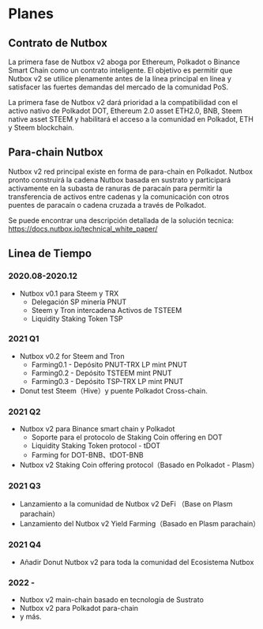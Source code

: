# Planes

## Contrato de Nutbox

La primera fase de Nutbox v2 aboga por Ethereum, Polkadot o Binance Smart Chain como un contrato inteligente. El objetivo es permitir que Nutbox v2 se utilice plenamente antes de la línea principal en línea y satisfacer las fuertes demandas del mercado de la comunidad PoS.

La primera fase de Nutbox v2 dará prioridad a la compatibilidad con el activo nativo de Polkadot DOT, Ethereum 2.0 asset ETH2.0, BNB, Steem native asset STEEM y habilitará el acceso a la comunidad en Polkadot, ETH y Steem blockchain.

## Para-chain Nutbox

Nutbox v2 red principal existe en forma de para-chain en Polkadot. Nutbox pronto construirá la cadena Nutbox basada en sustrato y participará activamente en la subasta de ranuras de paracaín para permitir la transferencia de activos entre cadenas y la comunicación con otros puentes de paracaín o cadena cruzada a través de Polkadot.

Se puede encontrar una descripción detallada de la solución tecnica: <https://docs.nutbox.io/technical_white_paper/>

## Linea de Tiempo

### 2020.08-2020.12

* Nutbox v0.1 para Steem y TRX
    * Delegación SP minería PNUT
    * Steem y Tron intercadena Activos de TSTEEM
    * Liquidity Staking Token TSP

### 2021 Q1

* Nutbox v0.2 for Steem and Tron
    * Farming0.1 - Depósito PNUT-TRX LP mint PNUT
    * Farming0.2 - Depósito TSTEEM mint PNUT
    * Farming0.3 - Depósito TSP-TRX LP mint PNUT
* Donut test Steem（Hive）y puente Polkadot Cross-chain.

### 2021 Q2

* Nutbox v2 para Binance smart chain y Polkadot
    * Soporte para el protocolo de Staking Coin offering en DOT
    * Liquidity Staking Token protocol - tDOT
    * Farming for DOT-BNB、tDOT-BNB
* Nutbox v2 Staking Coin offering protocol（Basado en Polkadot - Plasm）

### 2021 Q3

* Lanzamiento a la comunidad de Nutbox v2 DeFi （Base on Plasm parachain）
* Lanzamiento del Nutbox v2 Yield Farming（Basado en Plasm parachain）

### 2021 Q4

* Añadir Donut Nutbox v2 para toda la comunidad del Ecosistema Nutbox

### 2022 -

* Nutbox v2 main-chain basado en tecnología de Sustrato
* Nutbox v2 para Polkadot para-chain
* y más.
